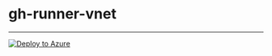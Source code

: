 # gh-runner-vnet
---
[![Deploy to Azure](https://aka.ms/deploytoazurebutton)](https://portal.azure.com/#create/Microsoft.Template/uri/https%3A%2F%2Fraw.githubusercontent.com%2Ft-sean%2Fgh-runner-vnet%2Frefs%2Fheads%2Fmain%2Fgh-runner.json)
